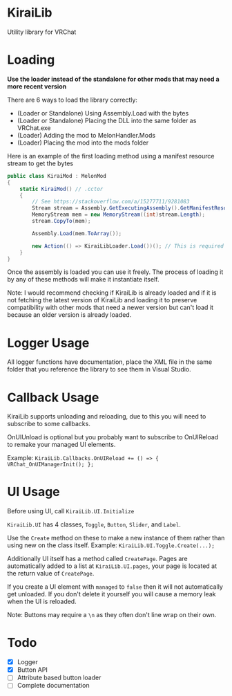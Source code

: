 # KiraiLib
Utility library for VRChat

# Loading
**Use the loader instead of the standalone for other mods that may need a more recent version**

There are 6 ways to load the library correctly:
  - (Loader or Standalone) Using Assembly.Load with the bytes
  - (Loader or Standalone) Placing the DLL into the same folder as VRChat.exe
  - (Loader) Adding the mod to MelonHandler.Mods
  - (Loader) Placing the mod into the mods folder
  
Here is an example of the first loading method using a manifest resource stream to get the bytes
```cs
public class KiraiMod : MelonMod
{
    static KiraiMod() // .cctor
    {
        // See https://stackoverflow.com/a/15277711/9281083
        Stream stream = Assembly.GetExecutingAssembly().GetManifestResourceStream("KiraiMod.Lib.KiraiLibLoader.dll");
        MemoryStream mem = new MemoryStream((int)stream.Length);
        stream.CopyTo(mem);

        Assembly.Load(mem.ToArray());

        new Action(() => KiraiLibLoader.Load())(); // This is required although the loader is ready.
    }
}
```

Once the assembly is loaded you can use it freely. The process of loading it by any of these methods will make it instantiate itself.

Note: I would recommend checking if KiraiLib is already loaded and if it is not fetching the latest version of KiraiLib and loading it to preserve compatibility with other mods that need a newer version but can't load it because an older version is already loaded. 

# Logger Usage
All logger functions have documentation, place the XML file in the same folder that you reference the library to see them in Visual Studio.

# Callback Usage

KiraiLib supports unloading and reloading, due to this you will need to subscribe to some callbacks.

OnUIUnload is optional but you probably want to subscribe to OnUIReload to remake your managed UI elements.

Example: `KiraiLib.Callbacks.OnUIReload += () => { VRChat_OnUIManagerInit(); };`

# UI Usage

Before using UI, call `KiraiLib.UI.Initialize`

`KiraiLib.UI` has 4 classes, `Toggle`, `Button`, `Slider`, and `Label`. 

Use the `Create` method on these to make a new instance of them rather than using new on the class itself. Example: `KiraiLib.UI.Toggle.Create(...);`

Additionally UI itself has a method called `CreatePage`. Pages are automatically added to a list at `KiraiLib.UI.pages`, your page is located at the return value of `CreatePage`.

If you create a UI element with `managed` to `false` then it will not automatically get unloaded. If you don't delete it yourself you will cause a memory leak when the UI is reloaded.

Note: Buttons may require a `\n` as they often don't line wrap on their own.

# Todo
- [X] Logger
- [X] Button API
- [ ] Attribute based button loader
- [ ] Complete documentation
